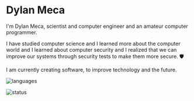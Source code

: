 # Dylan Meca

I'm Dylan Meca, scientist and computer engineer and an amateur computer programmer.

I have studied computer science and I learned more about the computer world and I learned about computer security and I realized that we can improve our systems through security tests to make them more secure. 🛡️

I am currently creating software, to improve technology and the future.

![languages](https://github-readme-stats.vercel.app/api/top-langs/?username=dylan14567&layout=compact)

![status](https://github-readme-stats.vercel.app/api?username=dylan14567)
